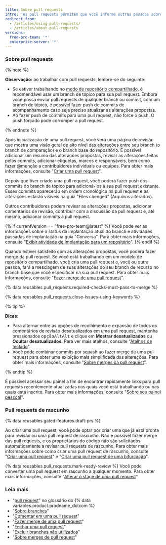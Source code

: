 ```yaml
---
title: Sobre pull requests
intro: 'As pull requests permitem que você informe outras pessoas sobre as alterações das quais você fez push para um branch em um repositório no {% data variables.product.product_name %}. Depois que uma pull request é aberta, você pode discutir e revisar as possíveis alterações com colaboradores e adicionar commits de acompanhamento antes que as alterações sofram merge no branch base.'
redirect_from:
  - /articles/using-pull-requests/
  - /articles/about-pull-requests
versions:
  free-pro-team: '*'
  enterprise-server: '*'
---
```


### Sobre pull requests

{% note %}

**Observação:** ao trabalhar com pull requests, lembre-se do seguinte:
* Se estiver trabalhando no [modo de repositório compartilhado](/articles/about-collaborative-development-models), é recomendável usar um branch de tópico para sua pull request. Embora você possa enviar pull requests de qualquer branch ou commit, com um branch de tópico, é possível fazer push de commits de acompanhamento caso seja preciso atualizar as alterações propostas.
* Ao fazer push de commits para uma pull request, não force o push. O push forçado pode corromper a pull request.

{% endnote %}

Após inicialização de uma pull request, você verá uma página de revisão que mostra uma visão geral de alto nível das alterações entre seu branch (o branch de comparação) e o branch base do repositório. É possível adicionar um resumo das alterações propostas, revisar as alterações feitas pelos commits, adicionar etiquetas, marcos e responsáveis, bem como fazer @menção a contribuidores individuais ou equipes. Para obter mais informações, consulte "[Criar uma pull request](/articles/creating-a-pull-request)".

Depois que tiver criado uma pull request, você poderá fazer push dos commits do branch de tópico para adicioná-los à sua pull request existente. Esses commits aparecerão em ordem cronológica na pull request e as alterações estarão visíveis na guia "Files chenged" (Arquivos alterados).

Outros contribuidores podem revisar as alterações propostas, adicionar comentários de revisão, contribuir com a discussão da pull request e, até mesmo, adicionar commits à pull request.

{% if currentVersion == "free-pro-team@latest" %}
Você pode ver as informações sobre o status da implantação atual do branch e atividades passadas de implantação na guia "Conversa". Para obter mais informações, consulte "[Exibir atividade de implantação para um repositório](/articles/viewing-deployment-activity-for-your-repository)".
{% endif %}

Quando estiver satisfeito com as alterações propostas, você poderá fazer merge da pull request. Se você está trabalhando em um modelo de repositório compartilhado, você cria uma pull request e, você ou outra pessoa, fará a mesclagem de suas alterações do seu branch de recurso no branch base que você especificar na sua pull request. Para obter mais informações, consulte "[Fazer merge de uma pull request](/articles/merging-a-pull-request)".

{% data reusables.pull_requests.required-checks-must-pass-to-merge %}

{% data reusables.pull_requests.close-issues-using-keywords %}

{% tip %}

**Dicas:**
- Para alternar entre as opções de recolhimento e expansão de todos os comentários de revisão desatualizados em uma pull request, mantenha pressionados <span class="platform-mac"><kbd>opção</kbd></span><span class="platform-linux"><kbd>Alt</kbd></span><span class="platform-windows"><kbd>Alt</kbd></span> e clique em **Mostrar desatualizados** ou **Ocultar desatualizados**. Para ver mais atalhos, consulte "[Atalhos de teclado](/articles/keyboard-shortcuts)".
- Você pode combinar commits por squash ao fazer merge de uma pull request para obter uma exibição mais simplificada das alterações. Para obter mais informações, consulte "[Sobre merges da pull request](/articles/about-pull-request-merges)".

{% endtip %}

É possível acessar seu painel a fim de encontrar rapidamente links para pull requests recentemente atualizadas nas quais você está trabalhando ou nas quais está inscrito. Para obter mais informações, consulte "[Sobre seu painel pessoal](/articles/about-your-personal-dashboard)".

### Pull requests de rascunho

{% data reusables.gated-features.draft-prs %}

Ao criar uma pull request, você pode optar por criar uma que já está pronta para revisão ou uma pull request de rascunho. Não é possível fazer merge das pull requests, e os proprietários do código não são solicitados automaticamente a revisar pull requests de rascunho. Para obter mais informações sobre como criar uma pull request de rascunho, consulte "[Criar uma pull request](/articles/creating-a-pull-request)" e "[Criar uma pull request de uma bifurcação](/articles/creating-a-pull-request-from-a-fork)".

{% data reusables.pull_requests.mark-ready-review %} Você pode converter uma pull request em rascunho a qualquer momento. Para obter mais informações, consulte "[Alterar o stage de uma pull request](/articles/changing-the-stage-of-a-pull-request)".

### Leia mais

- "[pull request](/articles/github-glossary/#pull-request)" no glossário do {% data variables.product.prodname_dotcom %}
- "[Sobre branches](/articles/about-branches)"
- "[Comentar em uma pull request](/articles/commenting-on-a-pull-request)"
- "[Fazer merge de uma pull request](/articles/merging-a-pull-request)"
- "[Fechar uma pull request](/articles/closing-a-pull-request)"
- "[Excluir branches não utilizados](/articles/deleting-unused-branches)"
- "[Sobre merges de pull request](/articles/about-pull-request-merges)"
